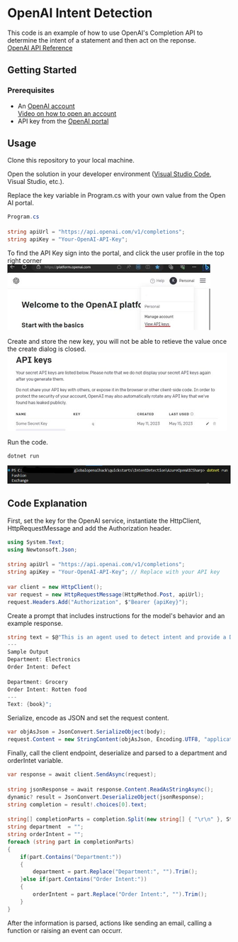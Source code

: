 # OpenAI Intent Detection

This code is an example of how to use OpenAI's Completion API to determine the intent of a statement and then act on the reponse.  
[OpenAI API Reference](https://platform.openai.com/docs/api-reference/completions)  

## Getting Started

### Prerequisites

* An [OpenAI account](https://openai.com/)  
[Video on how to open an account](https://www.youtube.com/watch?v=zJSYMWlCcPY)
* API key from the [OpenAI portal](https://platform.openai.com/)  

## Usage

Clone this repository to your local machine.

Open the solution in your developer environment ([Visual Studio Code](https://code.visualstudio.com/), Visual Studio, etc.).

Replace the key variable in Program.cs with your own value from the Open AI portal.  
```C#
Program.cs

string apiUrl = "https://api.openai.com/v1/completions";
string apiKey = "Your-OpenAI-API-Key";
```  

To find the API Key sign into the portal, and click the user profile in the top right corner  
![open ai dropdown](../../../images/sentimentanalysis/openaidropdown.jpg)  

Create and store the new key, you will not be able to retieve the value once the create dialog is closed. 
![open ai dropdown](../../../images/sentimentanalysis/openaiSecret.jpg)  


Run the code.  
```dotnetcli
dotnet run
```
![azure portal open ai key](../../../images/intentdetection/azureopenaisharpoutput.jpg)  
  

## Code Explanation

First, set the key for the OpenAI service, instantiate the HttpClient, HttpRequestMessage and add the Authorization header.  
```C#
using System.Text;
using Newtonsoft.Json;

string apiUrl = "https://api.openai.com/v1/completions";
string apiKey = "Your-OpenAI-API-Key"; // Replace with your API key

var client = new HttpClient();
var request = new HttpRequestMessage(HttpMethod.Post, apiUrl);
request.Headers.Add("Authorization", $"Bearer {apiKey}");
```  

Create a prompt that includes instructions for the model's behavior and an example response.    
```C#
string text = $@"This is an agent used to detect intent and provide a Department value for the following categories: “Books”, “Home”, “Fashion”, “Electronics”, “Grocery”, “Others”
---
Sample Output
Department: Electronics
Order Intent: Defect

Department: Grocery
Order Intent: Rotten food
---
Text: {book}";
```  

Serialize, encode as JSON and set the request content.  
```C#
var objAsJson = JsonConvert.SerializeObject(body);
request.Content = new StringContent(objAsJson, Encoding.UTF8, "application/json");
```

Finally, call the client endpoint, deserialize and parsed to a department and orderIntet variable.  
```C#
var response = await client.SendAsync(request);

string jsonResponse = await response.Content.ReadAsStringAsync();
dynamic? result = JsonConvert.DeserializeObject(jsonResponse);
string completion = result!.choices[0].text;

string[] completionParts = completion.Split(new string[] { "\r\n" }, StringSplitOptions.None);
string department  = "";
string orderIntent = "";
foreach (string part in completionParts)
{	
	if(part.Contains("Department:"))
	{
		department = part.Replace("Department:", "").Trim();
	}else if(part.Contains("Order Intent:"))
	{
		orderIntent = part.Replace("Order Intent:", "").Trim();
	}  
}
```  
After the information is parsed, actions like sending an email, calling a function or raising an event can occurr.
  
  


